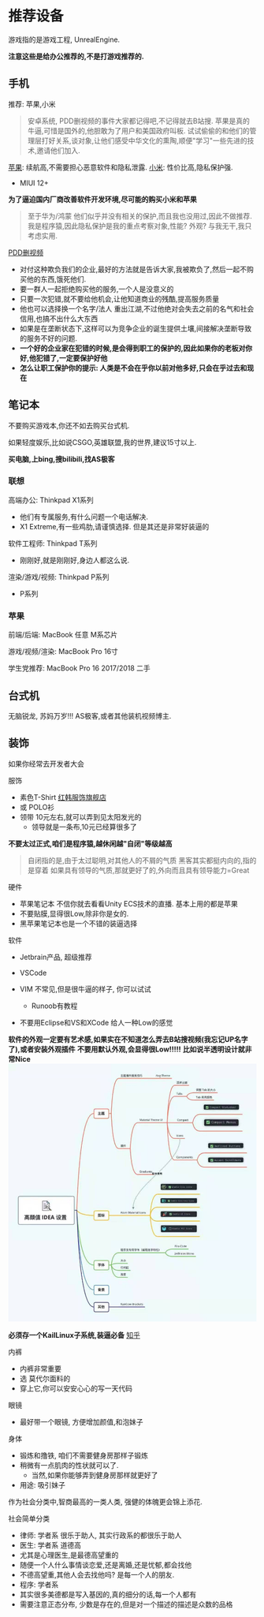 # 推荐设备

游戏指的是游戏工程, UnrealEngine.

**注意这些是给办公推荐的,不是打游戏推荐的.**

## 手机

推荐: 苹果,小米

> 安卓系统, PDD删视频的事件大家都记得吧,不记得就去B站搜.
> 苹果是真的牛逼,可惜是国外的,他胆敢为了用户和美国政府叫板.
> 试试偷偷的和他们的管理层打好关系,谈对象,让他们感受中华文化的熏陶,顺便"学习"一些先进的技术,邀请他们加入.

[苹果](https://www.apple.com.cn/): 续航高,不需要担心恶意软件和隐私泄露.
[小米](https://privacy.miui.com/#/admin-privacy): 性价比高,隐私保护强.
- MIUI 12+

**为了逼迫国内厂商改善软件开发环境,尽可能的购买小米和苹果**

>至于华为/鸿蒙 他们似乎并没有相关的保护,而且我也没用过,因此不做推荐.
>我是程序猿,因此隐私保护是我的重点考察对象,性能? 外观? 与我无干,我只考虑实用.

[PDD删视频](https://www.bilibili.com/video/BV1uf4y1k7Ym?from=search&seid=16609075579502563788)
- 对付这种欺负我们的企业,最好的方法就是告诉大家,我被欺负了,然后一起不购买他的东西,饿死他们. 
- 要一群人一起拒绝购买他的服务,一个人是没意义的
- 只要一次犯错,就不要给他机会,让他知道商业的残酷,提高服务质量
- 他也可以选择换一个名字/法人 重出江湖,不过他绝对会失去之前的名气和社会信用,也搞不出什么大东西
- 如果是在垄断状态下,这样可以为竞争企业的诞生提供土壤,间接解决垄断导致的服务不好的问题.
- **一个好的企业家在犯错的时候,是会得到职工的保护的,因此如果你的老板对你好,他犯错了,一定要保护好他**
- **怎么让职工保护你的提示: 人类是不会在乎你以前对他多好,只会在乎过去和现在**


## 笔记本

不要购买游戏本,你还不如去购买台式机. 


如果轻度娱乐,比如说CSGO,英雄联盟,我的世界,建议15寸以上.

**买电脑,上bing,搜bilibili,找AS极客**

### 联想

高端办公: Thinkpad X1系列
- 他们有专属服务,有什么问题一个电话解决.
- X1 Extreme,有一些鸡肋,请谨慎选择. 但是其还是非常好装逼的

软件工程师: Thinkpad T系列
- 刚刚好,就是刚刚好,身边人都这么说.

渲染/游戏/视频: Thinkpad P系列
- P系列

### 苹果

前端/后端: MacBook 任意 M系芯片

游戏/视频/渲染: MacBook Pro 16寸

学生党推荐: MacBook Pro 16 2017/2018 二手


## 台式机

无脑锐龙, 苏妈万岁!!!
AS极客,或者其他装机视频博主.

## 装饰

如果你经常去开发者大会

服饰
- 素色T-Shirt [红韩服饰旗舰店](https://store.taobao.com/shop/view_shop.htm?spm=a230r.1.14.20.3dccc6ea9POMff&user_number_id=772287406)
- 或 POLO衫
- 领带 10元左右,就可以弄到见太阳发光的
    - 领导就是一条布,10元已经算很多了

**不要太过正式,咱们是程序猿,越休闲越"自闭"等级越高**
>自闭指的是,由于太过聪明,对其他人的不屑的气质
>黑客其实都挺内向的,指的是穿着
>如果具有领导的气质,那就更好了的,外向而且具有领导能力=Great

硬件
- 苹果笔记本 不信你就去看看Unity ECS技术的直播. 基本上用的都是苹果
- 不要贴膜,显得很Low,除非你是女的.
- 黑苹果笔记本也是一个不错的装逼选择

软件
- Jetbrain产品, 超级推荐
- VSCode
- VIM 不常见,但是很牛逼的样子, 你可以试试
    - Runoob有教程

- 不要用Eclipse和VS和XCode 给人一种Low的感觉

**软件的外观一定要有艺术感,如果实在不知道怎么弄去B站搜视频(我忘记UP名字了),或者安装外观插件**
**不要用默认外观,会显得很Low!!!!!**
**比如说半透明设计就非常Nice**
![Marcozheng](Idea.jpg)

**必须存一个KailLinux子系统,装逼必备**
[知乎](https://www.zhihu.com/question/434007164)


内裤
- 内裤非常重要
- 选 莫代尔面料的
- 穿上它,你可以安安心心的写一天代码

眼镜
- 最好带一个眼镜, 方便增加颜值,和泡妹子

身体
- 锻炼和撸铁, 咱们不需要健身房那样子锻炼
- 稍微有一点肌肉的性状就可以了.
    - 当然,如果你能够弄到健身房那样就更好了
- 用途: 吸引妹子

作为社会分类中,智商最高的一类人类, 强健的体魄更会锦上添花.

社会简单分类
- 律师: 学者系 很乐于助人, 其实行政系的都很乐于助人
- 医生: 学者系 道德高
- 尤其是心理医生,是最德高望重的
- 随便一个人什么事情谈恋爱,还是离婚,还是忧郁,都会找他
- 不德高望重,其他人会去找他吗? 是每一个人的朋友.
- 程序: 学者系
- 其实很多美德都是写入基因的,真的细分的话,每一个人都有
- 需要注意正态分布, 少数是存在的,但是对一个描述的描述是众数的品格
